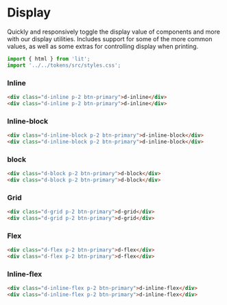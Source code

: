 # Display

Quickly and responsively toggle the display value of components and more with our display utilities. Includes support for some of the more common values, as well as some extras for controlling display when printing.

```js script
import { html } from 'lit';
import '../../tokens/src/styles.css';
```

### Inline

```html preview-story
<div class="d-inline p-2 btn-primary">d-inline</div>
<div class="d-inline p-2 btn-primary">d-inline</div>
```

### Inline-block

```html preview-story
<div class="d-inline-block p-2 btn-primary">d-inline-block</div>
<div class="d-inline-block p-2 btn-primary">d-inline-block</div>
```

### block

```html preview-story
<div class="d-block p-2 btn-primary">d-block</div>
<div class="d-block p-2 btn-primary">d-block</div>
```

### Grid

```html preview-story
<div class="d-grid p-2 btn-primary">d-grid</div>
<div class="d-grid p-2 btn-primary">d-grid</div>
```

### Flex

```html preview-story
<div class="d-flex p-2 btn-primary">d-flex</div>
<div class="d-flex p-2 btn-primary">d-flex</div>
```

### Inline-flex

```html preview-story
<div class="d-inline-flex p-2 btn-primary">d-inline-flex</div>
<div class="d-inline-flex p-2 btn-primary">d-inline-flex</div>
```
